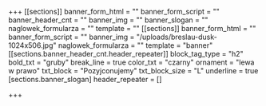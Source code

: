 +++
[[sections]]
banner_form_html = ""
banner_form_script = ""
banner_header_cnt = ""
banner_img = ""
banner_slogan = ""
naglowek_formularza = ""
template = ""
[[sections]]
banner_form_html = ""
banner_form_script = ""
banner_img = "/uploads/breslau-dusk-1024x506.jpg"
naglowek_formularza = ""
template = "banner"
[[sections.banner_header_cnt.header_repeater]]
block_tag_type = "h2"
bold_txt = "gruby"
break_line = true
color_txt = "czarny"
ornament = "lewa w prawo"
txt_block = "Pozyjconujemy"
txt_block_size = "L"
underline = true
[sections.banner_slogan]
header_repeater = []

+++
